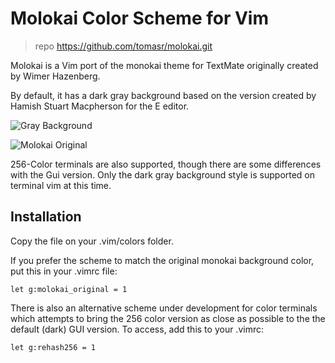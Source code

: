 # Molokai Color Scheme for Vim
> repo  https://github.com/tomasr/molokai.git

Molokai is a Vim port of the monokai theme for TextMate originally created by Wimer Hazenberg.

By default, it has a dark gray background based on the version created by Hamish Stuart Macpherson for the E editor.

![Gray Background](http://www.winterdom.com/weblog/content/binary/WindowsLiveWriter/MolokaiforVim_8602/molokai_normal_small_3.png)

![Molokai Original](http://www.winterdom.com/weblog/content/binary/WindowsLiveWriter/MolokaiforVim_8602/molokai_original_small_3.png)

256-Color terminals are also supported, though there are some differences with the Gui version. Only the dark gray background style is supported on terminal vim at this time.

## Installation

Copy the file on your .vim/colors folder.

If you prefer the scheme to match the original monokai background color, put this in your .vimrc file: 
```
let g:molokai_original = 1
```

There is also an alternative scheme under development for color terminals which attempts to bring the 256 color version as close as possible to the the default (dark) GUI version. To access, add this to your .vimrc:
```
let g:rehash256 = 1
```

